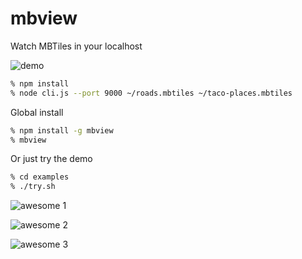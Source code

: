# mbview

Watch MBTiles in your localhost

![demo](https://raw.githubusercontent.com/mapbox/mbview/master/demo.gif)

```bash
% npm install
% node cli.js --port 9000 ~/roads.mbtiles ~/taco-places.mbtiles
```

Global install

```bash
% npm install -g mbview
% mbview
```

Or just try the demo

```bash
% cd examples
% ./try.sh
```

![awesome 1](https://cloud.githubusercontent.com/assets/58878/15119908/fc49b9b8-15c7-11e6-99b8-8a590df46c37.png)

![awesome 2](https://cloud.githubusercontent.com/assets/58878/15119925/0a974634-15c8-11e6-852b-a7d411cd407f.png)

![awesome 3](https://cloud.githubusercontent.com/assets/58878/15120006/61715756-15c8-11e6-8219-3fb3c8389462.png)

